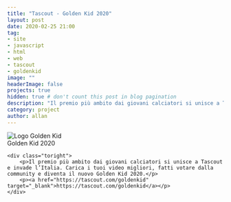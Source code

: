```yaml
---
title: "Tascout - Golden Kid 2020"
layout: post
date: 2020-02-25 21:00
tag: 
- site
- javascript
- html
- web
- tascout
- goldenkid
image: ""
headerImage: false
projects: true
hidden: true # don't count this post in blog pagination
description: "Il premio più ambito dai giovani calciatori si unisce a Tascout e invade l’Italia. Carica i tuoi video migliori, fatti votare dalla community e diventa il nuovo Golden Kid 2020."
category: project
author: allan
---
```



<div class="side-by-side">
    <div class="toleft">
        <img class="image" src="https://goldenkids.it/staticfiles/img/goldenkids/logo-goldenkids.png" alt="Logo Golden Kid">
        <figcaption class="caption">Golden Kid 2020</figcaption>
    </div>

    <div class="toright">
        <p>Il premio più ambito dai giovani calciatori si unisce a Tascout e invade l’Italia. Carica i tuoi video migliori, fatti votare dalla community e diventa il nuovo Golden Kid 2020.</p>
        <p><a href="https://tascout.com/goldenkid" target="_blank">https://tascout.com/goldenkid</a></p>
    </div>
</div>
